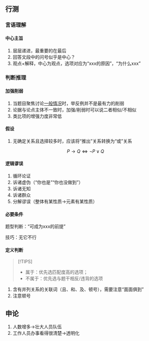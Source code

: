 ## 行测

### 言语理解

#### 中心主旨

1. 层层递进，最重要的在最后
2. 回答文段中的问号似乎是中心？
3. 观点+解释，中心为观点，选项对应为“xxx的原因”，“为什么xxx”

### 判断推理

#### 加强削弱

1. 当题目聚焦讨论<u>一般情况</u>时，举反例并不是最有力的削弱
2. 论据与论点主体不一致时，加强/削弱时可以说二者相似/不相似
3. 类比项的增强力度非常低

#### 假设

1. 无确定关系且选择较多时，应该将“推出”关系转换为“或”关系

$$
P \to Q \iff \neg P \lor Q
$$

#### 逻辑谬误

1. 循环论证
2. 诉诸虚伪（“你也是”“你也没做到”）
3. 诉诸无知
4. 诉诸群众
4. 分解谬误（整体有某性质->元素有某性质）

#### 必要条件

题型判断：“可成为xxx的前提”

技巧：无它不行

#### 定义判断

> [!TIPS]
> + 属于：优先选匹配度高的选项；
> + 不属于：优先选与题干相反/违背的选项

1. 含有并列关系的关联词（且、和、及、顿号），需要注意“面面俱到”
2. 注意顿号

## 申论

1. 人数增多->壮大人员队伍
2. 工作人员办事看得很清楚->透明化
